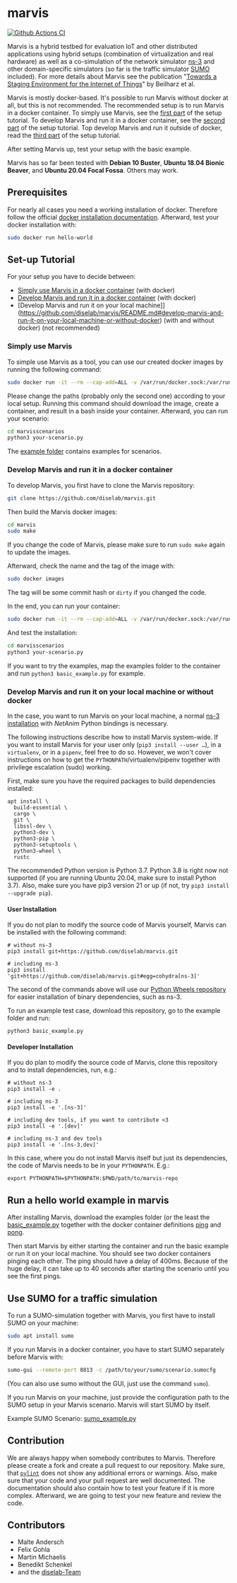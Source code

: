 # marvis

[![Github Actions CI](https://github.com/diselab/marvis/actions/workflows/main.yml/badge.svg)](https://github.com/diselab/marvis/actions/workflows/main.yml)

Marvis is a hybrid testbed for evaluation IoT and other distributed applications using hybrid setups (combination of virtualization and real hardware) as well as a co-simulation of the network simulator [ns-3](https://nsnam.org) and other domain-specific simulators (so far is the traffic simulator [SUMO](https://sumo.dlr.de) included).
For more details about Marvis see the publication "[Towards a Staging Environment for the Internet of Things](https://arxiv.org/pdf/2101.10697.pdf)" by Beilharz et al.

Marvis is mostly docker-based. It's possible to run Marvis without docker at all, but this is not recommended.
The recommended setup is to run Marvis in a docker container. To simply use Marvis, see the [first part](https://github.com/diselab/marvis/README.md#simply-use-marvis) of the setup tutorial.
To develop Marvis and run it in a docker container, see the [second part](https://github.com/diselab/marvis/README.md#develop-marvis-and-run-it-in-a-docker-container) of the setup tutorial.
Top develop Marvis and run it outside of docker, read the [third part](https://github.com/diselab/marvis/README.md#develop-marvis-and-run-it-on-your-local-machine-or-without-docker) of the setup tutorial.

After setting Marvis up, test your setup with the basic example.

Marvis has so far been tested with **Debian 10 Buster**, **Ubuntu 18.04 Bionic Beaver**, and **Ubuntu 20.04 Focal Fossa**. Others may work.

## Prerequisites
For nearly all cases you need a working installation of docker. Therefore follow the official [docker installation documentation](https://docs.docker.com/engine/install/ubuntu/).
Afterward, test your docker installation with:
```sh
sudo docker run hello-world
```

## Set-up Tutorial

For your setup you have to decide between:
- [Simply use Marvis in a docker container](https://github.com/diselab/marvis/README.md#simply-use-marvis) (with docker)
- [Develop Marvis and run it in a docker container](https://github.com/diselab/marvis/README.md#develop-marvis-and-run-it-in-a-docker-container) (with docker)
- [Develop Marvis and run it on your local machine]](https://github.com/diselab/marvis/README.md#develop-marvis-and-run-it-on-your-local-machine-or-without-docker) (with and without docker) (not recommended)

### Simply use Marvis
To simple use Marvis as a tool, you can use our created docker images by running the following command:
```sh
sudo docker run -it --rm --cap-add=ALL -v /var/run/docker.sock:/var/run/docker.sock -v /absolute/path/to/your/marvis/scenario/folder:/marvisscenarios --net host --pid host --userns host --privileged ghcr.io/diselab/marvis:latest
```

Please change the paths (probably only the second one) according to your local setup.
Running this command should download the image, create a container, and result in a bash inside your container.
Afterward, you can run your scenario:

```sh
cd marvisscenarios
python3 your-scenario.py
```

The [example folder](https://github.com/diselab/marvis/tree/master/examples) contains examples for scenarios.

### Develop Marvis and run it in a docker container

To develop Marvis, you first have to clone the Marvis repository:
```sh
git clone https://github.com/diselab/marvis.git
```

Then build the Marvis docker images:
```sh
cd marvis
sudo make
```

If you change the code of Marvis, please make sure to run `sudo make` again to update the images.

Afterward, check the name and the tag of the image with:
```sh
sudo docker images
```
The tag will be some commit hash or `dirty` if you changed the code.

In the end, you can run your container:
```sh
sudo docker run -it --rm --cap-add=ALL -v /var/run/docker.sock:/var/run/docker.sock -v /absolute/path/to/your/marvis/scenario/folder:/marvisscenarios --net host --pid host --userns host --privileged ghcr.io/diselab/marvis:[your-tag]
```

And test the installation:
```sh
cd marvisscenarios
python3 your-scenario.py
```

If you want to try the examples, map the examples folder to the container and run `python3 basic_example.py` for example.

### Develop Marvis and run it on your local machine or without docker

In the case, you want to run Marvis on your local machine, a normal [ns-3
installation](https://www.nsnam.org/wiki/Installation) with *NetAnim* Python bindings is necessary.

The following instructions describe how to install Marvis system-wide.
If you want to install Marvis for your user only (`pip3 install --user
…`), in a `virtualenv`, or in a `pipenv`, feel free to do so. However, we
won't cover instructions on how to get the `PYTHONPATH`/virtualenv/pipenv together with privilege escalation (sudo) working.

First, make sure you have the required packages to build dependencies
installed:

```shell script
apt install \
  build-essential \
  cargo \
  git \
  libssl-dev \
  python3-dev \
  python3-pip \
  python3-setuptools \
  python3-wheel \
  rustc
```

The recommended Python version is Python 3.7. Python 3.8 is right now not supported (if you are running Ubuntu 20.04, make sure to install Python 3.7). 
Also, make sure you have pip3 version 21 or up
(if not, try `pip3 install --upgrade pip`).

#### User Installation

If you do not plan to modify the source code of Marvis yourself,
Marvis can be installed with the following command:

```shell script
# without ns-3
pip3 install git+https://github.com/diselab/marvis.git

# including ns-3
pip3 install 'git+https://github.com/diselab/marvis.git#egg=cohydra[ns-3]'
```

The second of the commands above will use our
[Python Wheels repository](https://github.com/osmhpi/python-wheels)
for easier installation of binary dependencies, such as ns-3.

To run an example test case, download this repository, go to the example folder and run:
```shell script
python3 basic_example.py
```

#### Developer Installation

If you do plan to modify the source code of Marvis, clone this
repository and to install dependencies, run, e.g.:

```shell script
# without ns-3
pip3 install -e .

# including ns-3
pip3 install -e '.[ns-3]'

# including dev tools, if you want to contribute <3
pip3 install -e '.[dev]'

# including ns-3 and dev tools
pip3 install -e '.[ns-3,dev]'
```

In this case, where you do not install Marvis itself but just its
dependencies, the code of Marvis needs to be in your `PYTHONPATH`.
E.g.:

```shell script
export PYTHONPATH=$PYTHONPATH:$PWD/path/to/marvis-repo
```

## Run a hello world example in marvis
After installing Marvis, download the examples folder (or the least the [basic_example.py](https://github.com/diselab/marvis/blob/master/examples/basic_example.py) together with the docker container definitions [ping](https://github.com/diselab/marvis/tree/master/examples/docker/ping) and [pong](https://github.com/diselab/marvis/tree/master/examples/docker/pong).

Then start Marvis by either starting the container and run the basic example or run it on your local machine.
You should see two docker containers pinging each other. The ping should have a delay of 400ms.
Because of the huge delay, it can take up to 40 seconds after starting the scenario until you see the first pings.

## Use SUMO for a traffic simulation
To run a SUMO-simulation together with Marvis, you first have to install SUMO on your machine:
```sh
sudo apt install sumo
```

If you run Marvis in a docker container, you have to start SUMO separately before Marvis with:
```sh
sumo-gui --remote-port 8813 -c /path/to/your/sumo/scenario.sumocfg
```
(You can also use sumo without the GUI, just use the command `sumo`).

If you run Marvis on your machine, just provide the configuration path to the SUMO setup in your Marvis scenario. Marvis will start SUMO by itself. 

Example SUMO Scenario: [sumo_example.py](https://github.com/diselab/marvis/blob/master/examples/sumo_example.py)

## Contribution

We are always happy when somebody contributes to Marvis.
Therefore please create a fork and create a pull request to our repository.
Make sure, that [`pylint`](https://www.pylint.org/) does not show any additional errors or warnings.
Also, make sure that your code and your pull request are well documented.
The documentation should also contain how to test your feature if it is more complex.
Afterward, we are going to test your new feature and review the code.


## Contributors

 - Malte Andersch
 - Felix Gohla
 - Martin Michaelis
 - Benedikt Schenkel
 - and the [diselab-Team](https://diselab.berlin)
